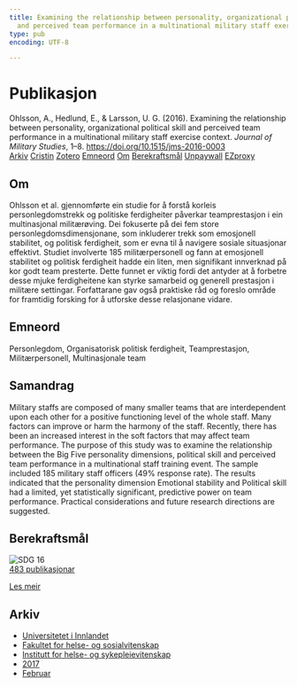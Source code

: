 ```yaml
---
title: Examining the relationship between personality, organizational political skill
  and perceived team performance in a multinational military staff exercise context
type: pub
encoding: UTF-8

---
```

<h1>Publikasjon</h1>
<article id="csl-bib-container-XQI7BCAN" class="csl-bib-container">
  <div class="csl-bib-body"> <div class="csl-entry">Ohlsson, A., Hedlund, E., &#38; Larsson, U. G. (2016). Examining the relationship between personality, organizational political skill and perceived team performance in a multinational military staff exercise context. <i>Journal of Military Studies</i>, 1–8. <a href="https://doi.org/10.1515/jms-2016-0003">https://doi.org/10.1515/jms-2016-0003</a></div> </div>
  <div class="csl-bib-buttons">
    <a href="#taxonomy-article-XQI7BCAN" alt="archive" class="csl-bib-button">Arkiv</a>
    <a href="https://app.cristin.no/results/show.jsf?id=1452618" alt="Cristin" class="csl-bib-button">Cristin</a>
    <a href="http://zotero.org/groups/5881554/items/XQI7BCAN" alt="Zotero" class="csl-bib-button">Zotero</a>
    <a href="#keywords-article-XQI7BCAN" alt="keywords" class="csl-bib-button">Emneord</a>
    <a href="#about-article-XQI7BCAN" alt="about_pub" class="csl-bib-button">Om</a>
    <a href="#sdg-article-XQI7BCAN" alt="sdg" class="csl-bib-button">Berekraftsmål</a>
    <a href="https://sciendo.com/pdf/10.1515/jms-2016-0003" alt="Unpaywall" class="csl-bib-button">Unpaywall</a>
    <a href="https://sciendo.com/pdf/10.1515/jms-2016-0003" alt="EZproxy" class="csl-bib-button">EZproxy</a>
  </div>
  <div id="csl-bib-meta-container-XQI7BCAN"></div>
</article>
<div id="csl-bib-meta-XQI7BCAN" class="csl-bib-meta">
  <article id="about-article-XQI7BCAN" class="about_pub-article">
    <h1>Om</h1>
    Ohlsson et al. gjennomførte ein studie for å forstå korleis personlegdomstrekk og politiske ferdigheiter påverkar teamprestasjon i ein multinasjonal militærøving. Dei fokuserte på dei fem store personlegdomsdimensjonane, som inkluderer trekk som emosjonell stabilitet, og politisk ferdigheit, som er evna til å navigere sosiale situasjonar effektivt. Studiet involverte 185 militærpersonell og fann at emosjonell stabilitet og politisk ferdigheit hadde ein liten, men signifikant innverknad på kor godt team presterte. Dette funnet er viktig fordi det antyder at å forbetre desse mjuke ferdigheitene kan styrke samarbeid og generell prestasjon i militære settingar. Forfattarane gav også praktiske råd og foreslo område for framtidig forsking for å utforske desse relasjonane vidare.
  </article>
  <article id="keywords-article-XQI7BCAN" class="keywords-article">
    <h1>Emneord</h1>
    Personlegdom, Organisatorisk politisk ferdigheit, Teamprestasjon, Militærpersonell, Multinasjonale team
  </article>
  <article id="abstract-article-XQI7BCAN" class="abstract-article">
    <h1>Samandrag</h1>
    Military staffs are composed of many smaller teams that are interdependent upon each other for a positive functioning level of the whole staff. Many factors can improve or harm the harmony of the staff. Recently, there has been an increased interest in the soft factors that may affect team performance. The purpose of this study was to examine the relationship between the Big Five personality dimensions, political skill and perceived team performance in a multinational staff training event. The sample included 185 military staff officers (49% response rate). The results indicated that the personality dimension Emotional stability and Political skill had a limited, yet statistically significant, predictive power on team performance. Practical considerations and future research directions are suggested.
  </article>
  <article id="sdg-article-XQI7BCAN" class="sdg-article">
    <h1>Berekraftsmål</h1>
    <div class="sdg-container"><div id="sdg16" class="sdg">
        <img src="{{< params subfolder >}}images/sdg/sdg16_nn.png" class="image" alt="SDG 16">
        <div class="sdg-overlay">
          <a href="{{< params subfolder >}}nn/archive/?sdg=16#archive" class="sdg-publication-count"><span>483</span> publikasjonar</a>
          <p><a href="https://fn.no/om-fn/fns-baerekraftsmaal/fred-rettferdighet-og-velfungerende-institusjoner?lang=nno-NO" class="sdg-read-more">Les meir</a></p>
        </div>
      </div></div>
  </article>
  <article id="taxonomy-article-XQI7BCAN" class="taxonomy-article">
    <h1>Arkiv</h1>
    <ul>
      <li><a href="{{< params subfolder >}}nn/archive/?key=3DCRN523">Universitetet i Innlandet</a></li>
      <li><a href="{{< params subfolder >}}nn/archive/?key=IDKFS3MX">Fakultet for helse- og sosialvitenskap</a></li>
      <li><a href="{{< params subfolder >}}nn/archive/?key=GTV4ECMZ">Institutt for helse- og sykepleievitenskap</a></li>
      <li><a href="{{< params subfolder >}}nn/archive/?key=QV2QKSDS">2017</a></li>
      <li><a href="{{< params subfolder >}}nn/archive/?key=5A9AKSDK">Februar</a></li>
    </ul>
  </article>
</div>
